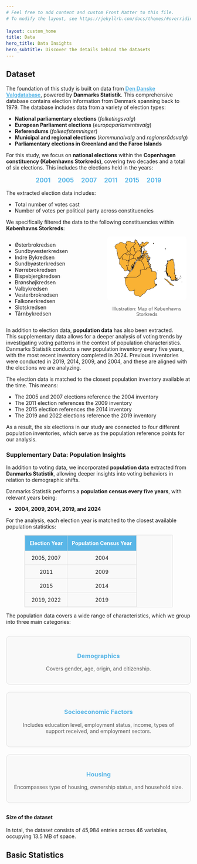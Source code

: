 ```yaml
---
# Feel free to add content and custom Front Matter to this file.
# To modify the layout, see https://jekyllrb.com/docs/themes/#overriding-theme-defaults

layout: custom_home
title: Data 
hero_title: Data Insights
hero_subtitle: Discover the details behind the datasets
---
```


## <a id="dataset"></a>Dataset

The foundation of this study is built on data from <a href="https://valgdatabase.dst.dk/data" target="_blank" style="color: #59B6E7; font-weight: bold;">Den Danske Valgdatabase</a>, powered by **Danmarks Statistik**. This comprehensive database contains election information from Denmark spanning back to 1979. The database includes data from a variety of election types:

- **National parliamentary elections** (*folketingsvalg*)
- **European Parliament elections** (*europaparlamentsvalg*)
- **Referendums** (*folkeafstemninger*)
- **Municipal and regional elections** (*kommunalvalg* and *regionsrådsvalg*)
- **Parliamentary elections in Greenland and the Faroe Islands**

For this study, we focus on **national elections** within the **Copenhagen constituency (Københavns Storkreds)**, covering two decades and a total of six elections. This includes the elections held in the years:

<div style="text-align: center; margin: 16px 0;">
  <span style="color: #59B6E7; font-weight: bold; font-size: 1.2em; display: inline-flex; gap: 20px;">
    <span>2001</span>
    <span>2005</span>
    <span>2007</span>
    <span>2011</span>
    <span>2015</span>
    <span>2019</span>
  </span>
</div>

The extracted election data includes:

- Total number of votes cast
- Number of votes per political party across constituencies

We specifically filtered the data to the following constituencies within **Københavns Storkreds**:

<div style="display: flex; flex-wrap: wrap; align-items: center;">
  <ul style="flex: 1;">
    <li>Østerbrokredsen</li>
    <li>Sundbyvesterkredsen</li>
    <li>Indre Bykredsen</li>
    <li>Sundbyøsterkredsen</li>
    <li>Nørrebrokredsen</li>
    <li>Bispebjergkredsen</li>
    <li>Brønshøjkredsen</li>
    <li>Valbykredsen</li>
    <li>Vesterbrokredsen</li>
    <li>Falkonerkredsen</li>
    <li>Slotskredsen</li>
    <li>Tårnbykredsen</li>
  </ul>

  <div style="flex: 1; text-align: center;">
    <img src="assets/cph_static_map.png" alt="Map of Copenhagen Constituencies" style="max-width: 90%; height: auto; border: 0px solid #ccc; border-radius: 6px;">
    <p style="font-size: 0.9em; color: #555;">Illustration: Map of Københavns Storkreds</p>
  </div>
</div>

In addition to election data, **population data** has also been extracted.  
This supplementary data allows for a deeper analysis of voting trends by investigating voting patterns in the context of population characteristics.  
Danmarks Statistik conducts a new population inventory every five years, with the most recent inventory completed in 2024. Previous inventories were conducted in 2019, 2014, 2009, and 2004, and these are aligned with the elections we are analyzing.

The election data is matched to the closest population inventory available at the time. This means:

- The 2005 and 2007 elections reference the 2004 inventory
- The 2011 election references the 2009 inventory
- The 2015 election references the 2014 inventory
- The 2019 and 2022 elections reference the 2019 inventory

As a result, the six elections in our study are connected to four different population inventories, which serve as the population reference points for our analysis.


### Supplementary Data: Population Insights

In addition to voting data, we incorporated **population data** extracted from **Danmarks Statistik**, allowing deeper insights into voting behaviors in relation to demographic shifts.

Danmarks Statistik performs a **population census every five years**, with relevant years being:

- **2004, 2009, 2014, 2019, and 2024**

For the analysis, each election year is matched to the closest available population statistics:

<div style="overflow-x: auto; margin: 14px 0;">
  <table style="width: 80%; margin: 0 auto; border-collapse: collapse; font-size: 1em; text-align: center; background-color: #f9f9f9; border: 1px solid #ddd;">
    <thead style="background-color: #59B6E7; color: white;">
      <tr>
        <th style="padding: 12px; border: 1px solid #ddd;">Election Year</th>
        <th style="padding: 12px; border: 1px solid #ddd;">Population Census Year</th>
      </tr>
    </thead>
    <tbody>
      <tr>
        <td style="padding: 10px; border: 1px solid #ddd;">2005, 2007</td>
        <td style="padding: 10px; border: 1px solid #ddd;">2004</td>
      </tr>
      <tr>
        <td style="padding: 10px; border: 1px solid #ddd;">2011</td>
        <td style="padding: 10px; border: 1px solid #ddd;">2009</td>
      </tr>
      <tr>
        <td style="padding: 10px; border: 1px solid #ddd;">2015</td>
        <td style="padding: 10px; border: 1px solid #ddd;">2014</td>
      </tr>
      <tr>
        <td style="padding: 10px; border: 1px solid #ddd;">2019, 2022</td>
        <td style="padding: 10px; border: 1px solid #ddd;">2019</td>
      </tr>
    </tbody>
  </table>
</div>

The population data covers a wide range of characteristics, which we group into three main categories:


<div style="display: flex; flex-wrap: wrap; justify-content: center; gap: 20px; margin: 30px 0;">
  
  <div style="flex: 1 1 250px; background: #f9f9f9; padding: 20px; border: 1px solid #ddd; border-radius: 10px; text-align: center;">
    <h3 style="color: #59B6E7;">Demographics</h3>
    <p style="font-size: 1em; color: #555;">
      Covers gender, age, origin, and citizenship.
    </p>
  </div>
  
  <div style="flex: 1 1 250px; background: #f9f9f9; padding: 20px; border: 1px solid #ddd; border-radius: 10px; text-align: center;">
    <h3 style="color: #59B6E7;">Socioeconomic Factors</h3>
    <p style="font-size: 1em; color: #555;">
      Includes education level, employment status, income, types of support received, and employment sectors.
    </p>
  </div>
  
  <div style="flex: 1 1 250px; background: #f9f9f9; padding: 20px; border: 1px solid #ddd; border-radius: 10px; text-align: center;">
    <h3 style="color: #59B6E7;">Housing</h3>
    <p style="font-size: 1em; color: #555;">
      Encompasses type of housing, ownership status, and household size.
    </p>
  </div>

</div>

#### Size of the dataset

In total, the dataset consists of 45,984 entries across 46 variables, occupying 13.5 MB of space.

## <a id="basic-stat"></a>Basic Statistics
